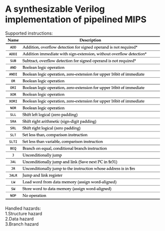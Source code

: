 A synthesizable Verilog implementation of pipelined MIPS
==
Supported instructions:<br />
![](supported_instructions.png)

Handled hazards:<br />
1.Structure hazard<br />
2.Data hazard<br />
3.Branch hazard
